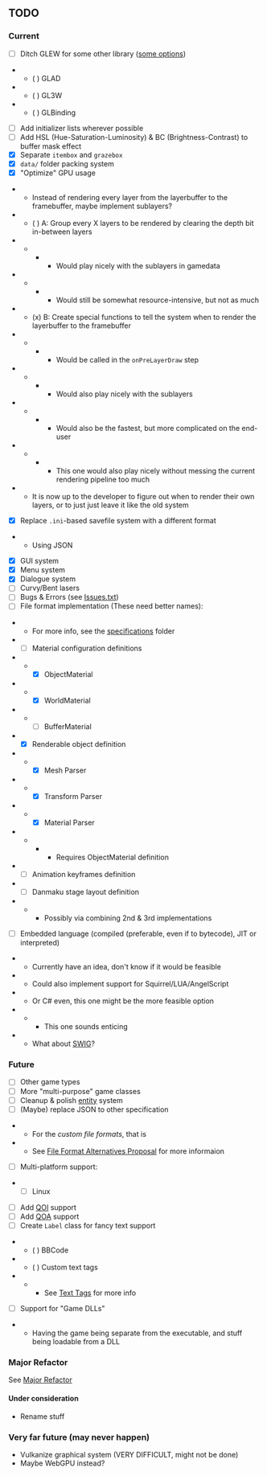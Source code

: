 ## TODO

### Current
- [ ] Ditch GLEW for some other library ([some options](https://www.khronos.org/opengl/wiki/OpenGL_Loading_Library))
- - ( ) GLAD
- - ( ) GL3W
- - ( ) GLBinding
- [ ] Add initializer lists wherever possible
- [ ] Add HSL (Hue-Saturation-Luminosity) & BC (Brightness-Contrast) to buffer mask effect
- [x] Separate `itembox` and `grazebox`
- [x] `data/` folder packing system
- [x] "Optimize" GPU usage
- - Instead of rendering every layer from the layerbuffer to the framebuffer, maybe implement sublayers?
- - ( ) A: Group every X layers to be rendered by clearing the depth bit in-between layers
- - - - Would play nicely with the sublayers in gamedata
- - - - Would still be somewhat resource-intensive, but not as much
- - (x) B: Create special functions to tell the system when to render the layerbuffer to the framebuffer
- - - - Would be called in the `onPreLayerDraw` step
- - - - Would also play nicely with the sublayers
- - - - Would also be the fastest, but more complicated on the end-user
- - - - This one would also play nicely without messing the current rendering pipeline too much
- - It is now up to the developer to figure out when to render their own layers, or to just just leave it like the old system
- [x] Replace `.ini`-based savefile system with a different format
- - Using JSON
- [x] GUI system
- [x] Menu system
- [x] Dialogue system
- [ ] Curvy/Bent lasers
- [ ] Bugs & Errors (see [Issues.txt](../../Issues.txt))
- [ ] File format implementation (These need better names):
- - For more info, see the [specifications](../specifications) folder
- - [ ] Material configuration definitions
- - - [x] ObjectMaterial
- - - [x] WorldMaterial
- - - [ ] BufferMaterial
- - [x] Renderable object definition
- - - [x] Mesh Parser
- - - [x] Transform Parser
- - - [x] Material Parser
- - - - Requires ObjectMaterial definition
- - [ ] Animation keyframes definition
- - [ ] Danmaku stage layout definition
- - - Possibly via combining 2nd & 3rd implementations
- [ ] Embedded language (compiled (preferable, even if to bytecode), JIT or interpreted)
- - Currently have an idea, don't know if it would be feasible
- - Could also implement support for Squirrel/LUA/AngelScript
- - Or C# even, this one might be the more feasible option
- - - This one sounds enticing
- - What about [SWIG](https://www.swig.org/)?

### Future

- [ ] Other game types
- [ ] More "multi-purpose" game classes
- [ ] Cleanup & polish [entity](../../src/collection/entity/entity.hpp) system
- [ ] (Maybe) replace JSON to other specification
- - For the *custom file formats*, that is
- - See [File Format Alternatives Proposal](../../docs/changes/AltFormats.md) for more informaion
- [ ] Multi-platform support:
- - [ ] Linux
- [ ] Add [QOI](https://github.com/phoboslab/qoi/blob/master/qoi.h) support
- [ ] Add [QOA](https://github.com/phoboslab/qoa/blob/master/qoa.h) support
- [ ] Create `Label` class for fancy text support
- - ( ) BBCode
- - ( ) Custom text tags
- - - See [Text Tags](../specifications/text-tags.md) for more info
- [ ] Support for "Game DLLs"
- - Having the game being separate from the executable, and stuff being loadable from a DLL

### Major Refactor

See [Major Refactor](Refactor.md)

#### Under consideration

- Rename stuff

### Very far future (may never happen)

- Vulkanize graphical system (VERY DIFFICULT, might not be done)
- Maybe WebGPU instead?
